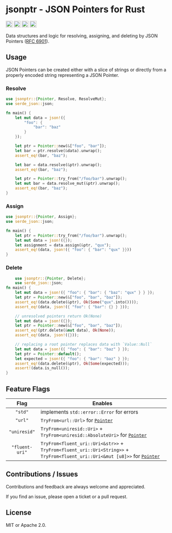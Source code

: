 # jsonptr - JSON Pointers for Rust

[<img alt="github" src="https://img.shields.io/badge/github-chanced/jsonptr-8da0cb?style=for-the-badge&labelColor=777&logo=github" height="21">](https://github.com/chanced/jsonptr)
[<img alt="crates.io" src="https://img.shields.io/crates/v/jsonptr.svg?style=for-the-badge&color=fc8d62&logo=rust" height="21">](https://crates.io/crates/jsonptr)
[<img alt="docs.rs" src="https://img.shields.io/badge/docs.rs-jsonptr-f0f0f0?style=for-the-badge&labelColor=777&logo=docs.rs" height="21">](https://docs.rs/jsonptr)
[<img alt="build status" src="https://img.shields.io/github/actions/workflow/status/chanced/jsonptr/rust.yml?branch=main&style=for-the-badge" height="21">](https://github.com/chanced/jsonptr/actions?query=branch%3Amain)

Data structures and logic for resolving, assigning, and deleting by JSON Pointers ([RFC
6901](https://datatracker.ietf.org/doc/html/rfc6901)).

## Usage

JSON Pointers can be created either with a slice of strings or directly from a properly encoded string representing a JSON Pointer.

### Resolve

```rust
use jsonptr::{Pointer, Resolve, ResolveMut};
use serde_json::json;

fn main() {
    let mut data = json!({
        "foo": {
            "bar": "baz"
        }
    });

    let ptr = Pointer::new(&["foo", "bar"]);
    let bar = ptr.resolve(&data).unwrap();
    assert_eq!(bar, "baz");

    let bar = data.resolve(&ptr).unwrap();
    assert_eq!(bar, "baz");

    let ptr = Pointer::try_from("/foo/bar").unwrap();
    let mut bar = data.resolve_mut(&ptr).unwrap();
    assert_eq!(bar, "baz");
}

```

### Assign

```rust
use jsonptr::{Pointer, Assign};
use serde_json::json;

fn main() {
    let ptr = Pointer::try_from("/foo/bar").unwrap();
    let mut data = json!({});
    let assignment = data.assign(&ptr, "qux");
    assert_eq!(data, json!({ "foo": { "bar": "qux" }}))
}
```

### Delete

```rust
    use jsonptr::{Pointer, Delete};
    use serde_json::json;
fn main() {
    let mut data = json!({ "foo": { "bar": { "baz": "qux" } } });
    let ptr = Pointer::new(&["foo", "bar", "baz"]);
    assert_eq!(data.delete(&ptr), Ok(Some("qux".into())));
    assert_eq!(data, json!({ "foo": { "bar": {} } }));

    // unresolved pointers return Ok(None)
    let mut data = json!({});
    let ptr = Pointer::new(&["foo", "bar", "baz"]);
    assert_eq!(ptr.delete(&mut data), Ok(None));
    assert_eq!(data, json!({}));

    // replacing a root pointer replaces data with `Value::Null`
    let mut data = json!({ "foo": { "bar": "baz" } });
    let ptr = Pointer::default();
    let expected = json!({ "foo": { "bar": "baz" } });
    assert_eq!(data.delete(&ptr), Ok(Some(expected)));
    assert!(data.is_null());
}
```

## Feature Flags

|      Flag      | Enables                                                                                                                                         |
| :------------: | ----------------------------------------------------------------------------------------------------------------------------------------------- |
|    `"std"`     | implements `std::error::Error` for errors                                                                                                       |
|    `"url"`     | `TryFrom<url::Url>` for [`Pointer`](`crate::Pointer`)                                                                                           |
|  `"uniresid"`  | `TryFrom<uniresid::Uri>` + `TryFrom<uniresid::AbsoluteUri>` for [`Pointer`](`crate::Pointer`)                                                   |
| `"fluent-uri"` | `TryFrom<fluent_uri::Uri<&str>>` + `TryFrom<fluent_uri::Uri<String>>` + `TryFrom<fluent_uri::Uri<&mut [u8]>>` for [`Pointer`](`crate::Pointer`) |

## Contributions / Issues

Contributions and feedback are always welcome and appreciated.

If you find an issue, please open a ticket or a pull request.

## License

MIT or Apache 2.0.
